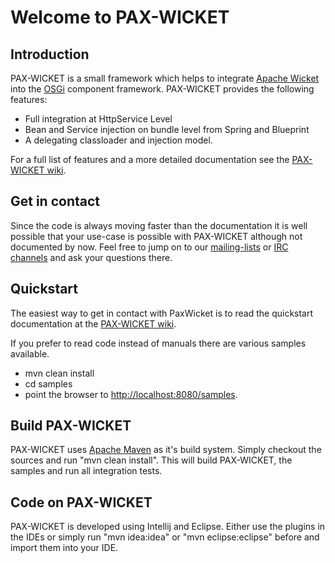 # Welcome to PAX-WICKET

## Introduction

PAX-WICKET is a small framework which helps to integrate [Apache Wicket](http://wicket.apache.org)
into the [OSGi](http://www.osgi.org) component framework. PAX-WICKET provides the following features:

* Full integration at HttpService Level
* Bean and Service injection on bundle level from Spring and Blueprint
* A delegating classloader and injection model.

For a full list of features and a more detailed documentation see the
[PAX-WICKET wiki](http://ops4j1.jira.com/wiki/display/paxwicket/Pax+Wicket).

## Get in contact

Since the code is always moving faster than the documentation it is well possible that your use-case is
possible with PAX-WICKET although not documented by now. Feel free to jump on to our [mailing-lists](http://ops4j1.jira.com/wiki/display/ops4j/listinfo)
or [IRC channels](https://ops4j1.jira.com/wiki/display/ops4j/ircinfo) and ask your questions there.

## Quickstart

The easiest way to get in contact with PaxWicket is to read the quickstart documentation at the
[PAX-WICKET wiki](http://ops4j1.jira.com/wiki/display/paxwicket/Pax+Wicket).

If you prefer to read code instead of manuals there are various samples available.

* mvn clean install
* cd samples
* point the browser to [http://localhost:8080/samples](http://localhost:8080/samples).

## Build PAX-WICKET

PAX-WICKET uses [Apache Maven](http://maven.apache.org) as it's build system. Simply checkout the sources and run
"mvn clean install". This will build PAX-WICKET, the samples and run all integration tests.

## Code on PAX-WICKET

PAX-WICKET is developed using Intellij and Eclipse. Either use the plugins in the IDEs or simply run "mvn idea:idea"
or "mvn eclipse:eclipse" before and import them into your IDE.


